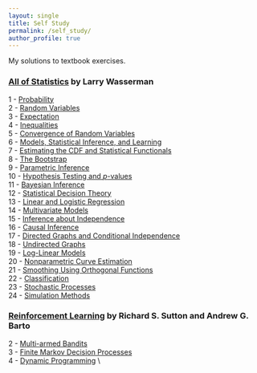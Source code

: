 ```yaml
---
layout: single
title: Self Study
permalink: /self_study/
author_profile: true
---
```


My solutions to textbook exercises.

### [All of Statistics](https://link.springer.com/book/10.1007/978-0-387-21736-9) by Larry Wasserman

1 - [Probability](/self_study/all_of_statistics/ch_01_probability.html) \
2 - [Random Variables](/self_study/all_of_statistics/ch_02_random_variables.html) \
3 - [Expectation](/self_study/all_of_statistics/ch_03_expectation.html) \
4 - [Inequalities](/self_study/all_of_statistics/ch_04_inequalities.html) \
5 - [Convergence of Random Variables](/self_study/all_of_statistics/ch_05_convergence_of_random_variables.html) \
6 - [Models, Statistical Inference, and Learning](/self_study/all_of_statistics/ch_06_models%2C_statistical_inference_and_learning.html) \
7 - [Estimating the CDF and Statistical Functionals](/self_study/all_of_statistics/ch_07_estimating_the_CDF_and_statistical_functionals.html) \
8 - [The Bootstrap](/self_study/all_of_statistics/ch_08_the_bootstrap.html) \
9 - [Parametric Inference](/self_study/all_of_statistics/ch_09_parametric_inference.html) \
10 - [Hypothesis Testing and $p$-values](/self_study/all_of_statistics/ch_10_hypothesis_testing_and_p-values.html) \
11 - [Bayesian Inference](/self_study/all_of_statistics/ch_11_bayesian_inference.html) \
12 - [Statistical Decision Theory](/self_study/all_of_statistics/ch_12_statistical_decision_theory.html) \
13 - [Linear and Logistic Regression](/self_study/all_of_statistics/ch_13_linear_and_logistic_regression.html) \
14 - [Multivariate Models](/self_study/all_of_statistics/ch_14_multivariate_models.html) \
15 - [Inference about Independence](/self_study/all_of_statistics/ch_15_inference_about_independence.html) \
16 - [Causal Inference](/self_study/all_of_statistics/ch_16_causal_inference.html) \
17 - [Directed Graphs and Conditional Independence](/self_study/all_of_statistics/ch_17_directed_graphs_and_conditional_independence.html) \
18 - [Undirected Graphs](/self_study/all_of_statistics/ch_18_undirected_graphs.html) \
19 - [Log-Linear Models](/self_study/all_of_statistics/ch_19_log_linear_models.html) \
20 - [Nonparametric Curve Estimation](/self_study/all_of_statistics/ch_20_nonparametric_curve_estimation.html) \
21 - [Smoothing Using Orthogonal Functions](/self_study/all_of_statistics/ch_21_smoothing_using_orthogonal_functions.html) \
22 - [Classification](/self_study/all_of_statistics/ch_22_classification.html) \
23 - [Stochastic Processes](/self_study/all_of_statistics/ch_23_probability_redux_stochastic_processes.html) \
24 - [Simulation Methods](/self_study/all_of_statistics/ch_24_simulation_methods.html)

### [Reinforcement Learning](https://mitpress.mit.edu/9780262039246/reinforcement-learning/) by Richard S. Sutton and Andrew G. Barto

2 - [Multi-armed Bandits](/self_study/reinforcement_learning/ch_02_multi-armed_bandits.html) \
3 - [Finite Markov Decision Processes](/self_study/reinforcement_learning/ch_03_finite_markov_decision_processes.html) \
4 - [Dynamic Programming](/self_study/reinforcement_learning/ch_04_dynamic_programming.html) \